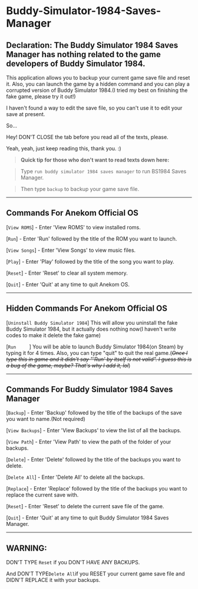 # Buddy-Simulator-1984-Saves-Manager

Declaration:
The Buddy Simulator 1984 Saves Manager has nothing related to the game developers of Buddy Simulator 1984.
------

This application allows you to backup your current game save file and reset it. Also, you can launch the game by a hidden command and you can play a corrupted version of Buddy Simulator 1984.(I tried my best on finishing the fake game, please try it out!)

I haven't found a way to edit the save file, so you can't use it to edit your save at present.

So...

Hey! DON'T CLOSE the tab before you read all of the texts, please.

Yeah, yeah, just keep reading this, thank you. :)

>**Quick tip for those who don't want to read texts down here:**

>Type `run buddy simulator 1984 saves manager` to run BS1984 Saves Manager.

>Then type `backup` to backup your game save file.

------
Commands For Anekom Official OS
------
[`View ROMS`] - Enter 'View ROMS' to view installed roms.

[`Run`] - Enter 'Run' followed by the title of the ROM you want to launch.

[`View Songs`] - Enter 'View Songs' to view music files.

[`Play`] - Enter 'Play' followed by the title of the song you want to play.

[`Reset`] - Enter 'Reset' to clear all system memory.

[`Quit`] - Enter 'Quit' at any time to quit Anekom OS.

------
Hidden Commands For Anekom Official OS
------
[`Uninstall Buddy Simulator 1984`] This will allow you uninstall the fake Buddy Simulator 1984, but it actually does nothing now(I haven't write codes to make it delete the fake game)

[`Run     `] You will be able to launch Buddy Simulator 1984(on Steam) by typing it for 4 times. Also, you can type "quit" to quit the real game.(*~~Once I type this in game and it didn't say "'Run' by itself is not valid". I guess this is a bug of the game, maybe? That's why I add it, lol~~*)

------
Commands For Buddy Simulator 1984 Saves Manager
------
[`Backup`] - Enter 'Backup' followed by the title of the backups of the save you want to name.(Not required)

[`View Backups`] - Enter 'View Backups' to view the list of all the backups.

[`View Path`] - Enter 'View Path' to view the path of the folder of your backups.

[`Delete`] - Enter 'Delete' followed by the title of the backups you want to delete.

[`Delete All`] - Enter 'Delete All' to delete all the backups.

[`Replace`] - Enter 'Replace' followed by the title of the backups you want to replace the current save with.

[`Reset`] - Enter 'Reset' to delete the current save file of the game.

[`Quit`] - Enter 'Quit' at any time to quit Buddy Simulator 1984 Saves Manager.


------
**WARNING:**
------
DON'T TYPE `Reset` if you DON'T HAVE ANY BACKUPS.

And DON'T TYPE`Delete All`if you RESET your current game save file and DIDN'T REPLACE it with your backups.
